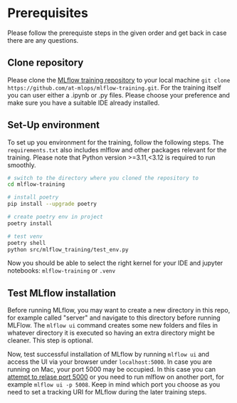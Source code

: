 # Prerequisites

Please follow the prerequiste steps in the given order and get back in case there are any questions.

## Clone repository

Please clone the [MLflow training repository](https://github.com/at-mlops/mlflow-training) to your local machine `git clone https://github.com/at-mlops/mlflow-training.git`. For the training itself you can user either a .ipynb or .py files. Please choose your preference and make sure you have a suitable IDE already installed.

## Set-Up environment

To set up you environment for the training, follow the following steps. The `requirements.txt` also includes mlflow and other packages relevant for the training. Please note that Python version >=3.11,<3.12 is required to run smoothly.

```bash
# switch to the directory where you cloned the repository to
cd mlflow-training

# install poetry 
pip install --upgrade poetry 

# create poetry env in project 
poetry install 

# test venv 
poetry shell 
python src/mlflow_training/test_env.py
```

Now you should be able to select the right kernel for your IDE and jupyter notebooks: `mlflow-training` or `.venv`

## Test MLflow installation

Before running MLflow, you may want to create a new directory in this repo, for example called "server" and navigate to this directory before running MLFlow. The `mlflow ui` command creates some new folders and files in whatever directory it is executed so having an extra directory might be cleaner. This step is optional.

Now, test successful installation of MLflow by running `mlflow ui` and access the UI via your browser under `localhost:5000`. In case you are running on Mac, your port 5000 may be occupied. In this case you can [attempt to relase port 5000](https://stackoverflow.com/questions/72369320/why-always-something-is-running-at-port-5000-on-my-mac) or you need to run mlflow on another port, for example `mlflow ui -p 5008`. Keep in mind which port you choose as you need to set a tracking URI for MLflow during the later training steps.
